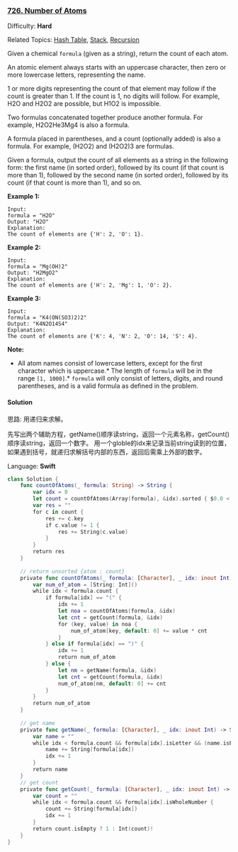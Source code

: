 ### [726\. Number of Atoms](https://leetcode.com/problems/number-of-atoms/)

Difficulty: **Hard**  

Related Topics: [Hash Table](https://leetcode.com/tag/hash-table/), [Stack](https://leetcode.com/tag/stack/), [Recursion](https://leetcode.com/tag/recursion/)


Given a chemical `formula` (given as a string), return the count of each atom.

An atomic element always starts with an uppercase character, then zero or more lowercase letters, representing the name.

1 or more digits representing the count of that element may follow if the count is greater than 1\. If the count is 1, no digits will follow. For example, H2O and H2O2 are possible, but H1O2 is impossible.

Two formulas concatenated together produce another formula. For example, H2O2He3Mg4 is also a formula.

A formula placed in parentheses, and a count (optionally added) is also a formula. For example, (H2O2) and (H2O2)3 are formulas.

Given a formula, output the count of all elements as a string in the following form: the first name (in sorted order), followed by its count (if that count is more than 1), followed by the second name (in sorted order), followed by its count (if that count is more than 1), and so on.

**Example 1:**  

```
Input: 
formula = "H2O"
Output: "H2O"
Explanation: 
The count of elements are {'H': 2, 'O': 1}.
```

**Example 2:**  

```
Input: 
formula = "Mg(OH)2"
Output: "H2MgO2"
Explanation: 
The count of elements are {'H': 2, 'Mg': 1, 'O': 2}.
```

**Example 3:**  

```
Input: 
formula = "K4(ON(SO3)2)2"
Output: "K4N2O14S4"
Explanation: 
The count of elements are {'K': 4, 'N': 2, 'O': 14, 'S': 4}.
```

**Note:**

*   All atom names consist of lowercase letters, except for the first character which is uppercase.*   The length of `formula` will be in the range `[1, 1000]`.*   `formula` will only consist of letters, digits, and round parentheses, and is a valid formula as defined in the problem.

#### Solution
思路: 用递归来求解。

先写出两个辅助方程，getName()顺序读string，返回一个元素名称，getCount()顺序读string，返回一个数字。 用一个globle的idx来记录当前string读到的位置，如果遇到括号，就递归求解括号内部的东西，返回后需乘上外部的数字。


Language: **Swift**

```swift
class Solution {
    func countOfAtoms(_ formula: String) -> String {
        var idx = 0
        let count = countOfAtoms(Array(formula), &idx).sorted { $0.0 < $1.0 }
        var res = ""
        for c in count {
            res += c.key 
            if c.value != 1 {
                res += String(c.value)
            }
        }
        return res
    }
    
    // return unsorted {atom : count}
    private func countOfAtoms(_ formula: [Character], _ idx: inout Int) -> [String: Int] {
        var num_of_atom = [String: Int]()
        while idx < formula.count {
            if formula[idx] == "(" {
                idx += 1
                let noa = countOfAtoms(formula, &idx)
                let cnt = getCount(formula, &idx)
                for (key, value) in noa {
                    num_of_atom[key, default: 0] += value * cnt
                }
            } else if formula[idx] == ")" {
                idx += 1
                return num_of_atom
            } else {
                let nm = getName(formula, &idx)
                let cnt = getCount(formula, &idx)
                num_of_atom[nm, default: 0] += cnt
            }
        }
        return num_of_atom
    } 
    
    // get name
    private func getName(_ formula: [Character], _ idx: inout Int) -> String {
        var name = ""
        while idx < formula.count && formula[idx].isLetter && (name.isEmpty || formula[idx].isLowercase) {
            name += String(formula[idx])
            idx += 1
        }
        return name
    }
    // get count
    private func getCount(_ formula: [Character], _ idx: inout Int) -> Int {
        var count = ""
        while idx < formula.count && formula[idx].isWholeNumber {
            count += String(formula[idx])
            idx += 1
        }
        return count.isEmpty ? 1 : Int(count)!
    }
}
```